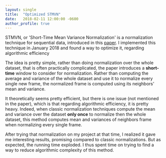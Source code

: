 ```yaml
---
layout: single
title:  "Optimized STMVN"
date:   2018-02-11 12:00:00 -0600
author_profile: true
---
```


STMVN, or 'Short-Time Mean Variance Normalization' is a normalization technique for sequential data, introduced in this [paper](https://www.crim.ca/perso/patrick.kenny/Jahangir_nolisp2011_16_final.pdf).
I implemented this technique in January 2018 and found a way to optimize it, regarding algorithmic efficiency

The idea is pretty simple, rather than doing normalization over the whole dataset, that is often practically complicated, the paper introduces a **short-time** window to consider for normalization. Rather than computing the average and variance of the whole dataset and use it to normalize every single new frame, the normalized frame is computed using its neighbors' mean and variance.

It theoretically seems pretty efficient, but there is one issue (not mentioned in the paper), which is that regarding algorithmic efficiency, it is pretty heavy. Indeed, when classic normalization techniques compute the mean and variance over the dataset **only once** to normalize then the whole dataset, this method computes mean and variances of neighbors frame when normalizing every single frame.

After trying that normalization on my project at that time, I realized it gave me interesting results, promising compared to classic normalizations. But as expected, the running time exploded. I thus spent time on trying to find a way to reduce algorithmic complexity of this method.
